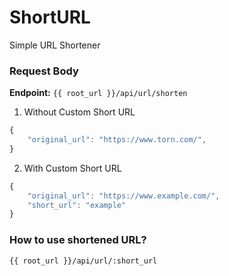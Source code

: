 # ShortURL

Simple URL Shortener

### Request Body

**Endpoint:** `{{ root_url }}/api/url/shorten`

1. Without Custom Short URL


```js
{
    "original_url": "https://www.torn.com/",
}
```

2. With Custom Short URL

```js
{
    "original_url": "https://www.example.com/",
    "short_url": "example"
}
```

### How to use shortened URL?

```
{{ root_url }}/api/url/:short_url
```